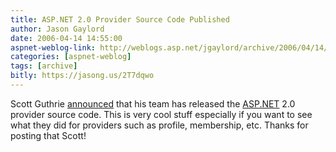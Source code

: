 ```yaml
---
title: ASP.NET 2.0 Provider Source Code Published
author: Jason Gaylord
date: 2006-04-14 14:55:00
aspnet-weblog-link: http://weblogs.asp.net/jgaylord/archive/2006/04/14/442904.aspx
categories: [aspnet-weblog]
tags: [archive]
bitly: https://jasong.us/2T7dqwo
---
```


Scott Guthrie [announced](http://weblogs.asp.net/scottgu/archive/2006/04/13/442772.aspx) that his team has released the [ASP.NET](http://www.asp.net/ "ASP.NET") 2.0 provider source code. This is very cool stuff especially if you want to see what they did for providers such as profile, membership, etc. Thanks for posting that Scott!